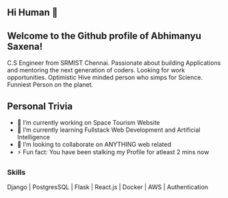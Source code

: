 ## Hi Human 👋
## Welcome to the Github profile of Abhimanyu Saxena!
C.S Engineer from SRMIST Chennai. Passionate about building Applications and mentoring the next generation of coders. Looking for work opportunities. Optimistic Hive minded person who simps for Science. Funniest Person on the planet.

## Personal Trivia
- 🔭 I’m currently working on Space Tourism Website
- 🌱 I’m currently learning Fullstack Web Development and Artificial Intelligence
- 👯 I’m looking to collaborate on ANYTHING web related
- ⚡ Fun fact: You have been stalking my Profile for atleast 2 mins now

### Skills
Django | PostgresSQL | Flask | React.js | Docker | AWS | Authentication

<!--
**trippysaxena/trippysaxena** is a ✨ _special_ ✨ repository because its `README.md` (this file) appears on your GitHub profile.

Here are some ideas to get you started:

- 🔭 I’m currently working on ...
- 🌱 I’m currently learning ...
- 👯 I’m looking to collaborate on ...
- 🤔 I’m looking for help with ...
- 💬 Ask me about ...
- 📫 How to reach me: ...
- 😄 Pronouns: ...
- ⚡ Fun fact: ...
-->
